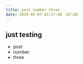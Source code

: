 ```yaml
---
title: post number three
date: 2020-05-07 03:27:00 -07:00
---
```


## just testing 

+ post 
+ number 
+ three
